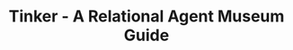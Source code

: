 ---
name: "Tinker - A Relational Agent Museum"
title: "Tinker - A Relational Agent Museum Guide"
project: "Tinker: A Relational Guide for the Boston Museum of Science"
event: "Journal of Autonomous Agents and Multi-Agent Systems, 27(2): 254-276"
authors:
- name: "Bickmore, T."
- name: "Schulman, D."
- name: "Vardoulakis, L."
year: 2013
resources: null
external_url: null
draft: false 
headless: true
---